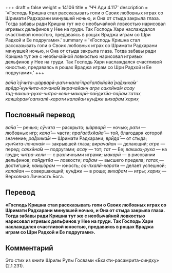 +++
draft = false
weight = 14106
title = 'ЧЧ Ади 4.117'
description = '«Господь Кришна стал рассказывать гопи о Своих любовных играх со Шримати Радхарани минувшей ночью, и Она от стыда закрыла глаза. Тогда забавы ради Кришна тут же с необычайной ловкостью нарисовал игривых дельфинов у Нее на груди. Так Господь Хари наслаждался счастливой юностью, предаваясь в рощах Враджа играм со Шри Радхой и Ее подругами».'
summary = '«Господь Кришна стал рассказывать гопи о Своих любовных играх со Шримати Радхарани минувшей ночью, и Она от стыда закрыла глаза. Тогда забавы ради Кришна тут же с необычайной ловкостью нарисовал игривых дельфинов у Нее на груди. Так Господь Хари наслаждался счастливой юностью, предаваясь в рощах Враджа играм со Шри Радхой и Ее подругами».'
+++

_ва̄ча̄ сӯчита-ш́арварӣ-рати-кала̄-пра̄галбхйайа̄ ра̄дхика̄м̇  
врӣд̣а̄-кун̃чита-лочана̄м̇ вирачайанн агре сакхӣна̄м асау  
тад-вакшо-руха-читра-кели-макарӣ-па̄н̣д̣итйа-па̄рам̇ гатах̣  
каиш́орам̇ сапхалӣ-кароти калайан кун̃дже виха̄рам̇ харих̣_

## Пословный перевод

_ва̄ча̄_ — речью; _сӯчита_ — раскрыто; _ш́арварӣ_ — ночью; _рати_ — любовных игр; _кала̄_ — части; _пра̄галбхйайа̄_ — той, благодаря которой значение; _ра̄дхика̄м_ — Шримати Радхарани; _врӣд̣а̄_ — от стыда; _кун̃чита_\-_лочана̄м_ — закрывшей глаза; _вирачайан_ — делающий; _агре_ — перед; _сакхӣна̄м_ — подругами; _асау_ — тот; _тат_ — Ее; _вакшах̣_\-_руха_ — на груди; _читра_\-_кели_ — с различными играми; _макарӣ_ — в рисовании дельфинов; _па̄н̣д̣итйа_ — ловкости; _па̄рам_ — высшего предела; _гатах̣_ — достигший; _каиш́орам_ — юность; _са_\-_пхалӣ_\-_кароти_ — делает успешной; _калайан_ — совершающий; _кун̃дже_ — в роще; _виха̄рам_ — игры; _харих̣_ — Верховная Личность Бога.

## Перевод

**«Господь Кришна стал рассказывать гопи о Своих любовных играх со Шримати Радхарани минувшей ночью, и Она от стыда закрыла глаза. Тогда забавы ради Кришна тут же с необычайной ловкостью нарисовал игривых дельфинов у Нее на груди. Так Господь Хари наслаждался счастливой юностью, предаваясь в рощах Враджа играм со Шри Радхой и Ее подругами».**

## Комментарий

Это стих из книги Шрилы Рупы Госвами «Бхакти-расамрита-синдху» (2.1.231).

